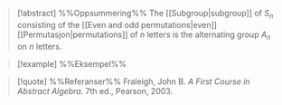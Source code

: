 
> [!abstract] %%Oppsummering%%
> The [[Subgroup|subgroup]] of $S_{n}$ consisting of the [[Even and odd permutations|even]] [[Permutasjon|permutations]] of $n$ letters is the alternating group $A_{n}$ on $n$ letters.

> [!example] %%Eksempel%%
> 

> [!quote] %%Referanser%%
> Fraleigh, John B. _A First Course in Abstract Algebra_. 7th ed., Pearson, 2003.